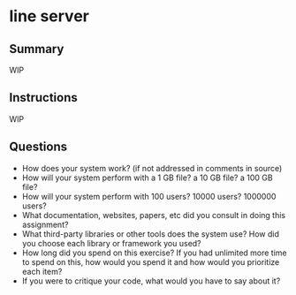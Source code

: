 # line server
## Summary
WIP

## Instructions
WIP

## Questions
- How does your system work? (if not addressed in comments in source)
- How will your system perform with a 1 GB file? a 10 GB file? a 100 GB file?
- How will your system perform with 100 users? 10000 users? 1000000 users?
- What documentation, websites, papers, etc did you consult in doing this assignment?
- What third-party libraries or other tools does the system use? How did you choose each library or framework you used?
- How long did you spend on this exercise? If you had unlimited more time to spend on this, how would you spend it and how would you prioritize each item?
- If you were to critique your code, what would you have to say about it?